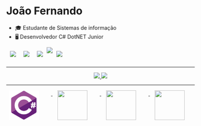 # João Fernando
  - 🎓 Estudante de Sistemas de informação
  - 🖥️ Desenvolvedor C# DotNET Junior
<div name="redessociais" style="display: flex; flex-wrap: wrap;">

  
  <a href="#" style="margin: 10px;">  
      <img src="https://img.shields.io/badge/LinkedIn-0e76a8?style=for-the-badge&logo=linkedin&logoColor=white&labelColor=0b5e86" target="_blank">
  </a>
  <a href"#" style="margin: 10px;">
      <img src="https://img.shields.io/badge/Outlook-0e70c8?style=for-the-badge&logo=microsoftoutlook&logoColor=white&labelColor=0b5aa0">
  </a>
   <a href="#" style="margin: 10px;">
      <img src="https://img.shields.io/badge/Instagram-E4805F?style=for-the-badge&logo=instagram&logoColor=white&labelColor=A03347">
   </a>
  <a href="https://www.youtube.com/channel/UCmuDm5HN4u2LjsbIZ0Tbikw" target="_blank">
    <img src="https://img.shields.io/badge/YouTube-FF0000?style=for-the-badge&logo=youtube&logoColor=white&labelColor=9c0507" target="_blank">
  </a>
  
   <a href="#" style="margin: 10px;">
      <img src="https://img.shields.io/badge/Twitch-9146FF?style=for-the-badge&logo=twitch&logoColor=white&labelColor=692BC5">
   </a>
</div>

<hr>
<div align="center">
  <a href="https://github.com/joaojfmx">
  <img height="180em" src="https://github-readme-stats.vercel.app/api?username=joaojfmx&show_icons=true&theme=github_dark&include_all_commits=true&count_private=true"/>
  <img height="180em" src="https://github-readme-stats.vercel.app/api/top-langs/?username=joaojfmx&layout=compact&langs_count=5&theme=github_dark"/>
</div>
<hr>

  <div align-content="center" style="display: flex; justify-content: space-around;">
    <img align="center" style="margin-right: 20px;" height="80" width="80" src="https://raw.githubusercontent.com/devicons/devicon/master/icons/csharp/csharp-original.svg">&nbsp;
    <img align="center" style="margin-right: 20px;" height="80" width="80" src="https://upload.wikimedia.org/wikipedia/commons/a/a3/.NET_Logo.svg">&nbsp;
    <img align="center" style="margin-right: 20px;" height="80" width="80" src="https://upload.wikimedia.org/wikipedia/commons/c/cf/Angular_full_color_logo.svg">&nbsp;
    <img align="center" style="margin-right: 20px;"  height="80" width="80" src="https://cdn.jsdelivr.net/gh/devicons/devicon/icons/flutter/flutter-original.svg" />
  </div>

